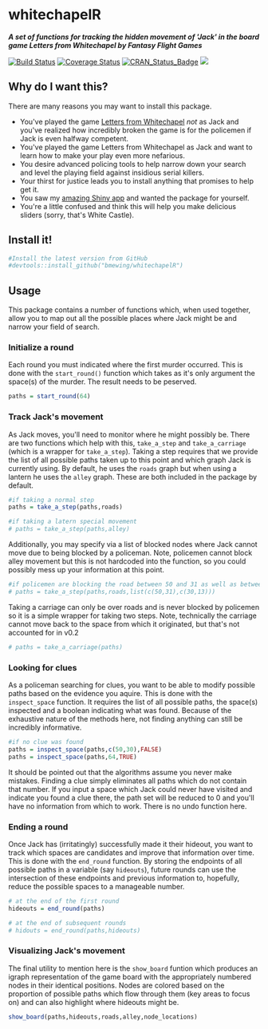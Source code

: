 # whitechapelR

***A set of functions for tracking the hidden movement of 'Jack' in the board game Letters from Whitechapel by Fantasy Flight Games***

[![Build Status](https://travis-ci.org/bmewing/whitechapelR.svg?branch=master)](https://travis-ci.org/bmewing/whitechapelR) [![Coverage Status](https://img.shields.io/codecov/c/github/bmewing/whitechapelR/master.svg)](https://codecov.io/github/bmewing/whitechapelR?branch=master) [![CRAN\_Status\_Badge](http://www.r-pkg.org/badges/version/whitechapelR)](https://CRAN.R-project.org/package=whitechapelR) ![](http://cranlogs.r-pkg.org/badges/whitechapelR)

## Why do I want this?

There are many reasons you may want to install this package.

 * You've played the game [Letters from Whitechapel](https://boardgamegeek.com/boardgame/59959/letters-whitechapel) *not* as Jack and you've realized how incredibly broken the game is for the policemen if Jack is even halfway competent. 
 * You've played the game Letters from Whitechapel as Jack and want to learn how to make your play even more nefarious.
 * You desire advanced policing tools to help narrow down your search and level the playing field against insidious serial killers. 
 * Your thirst for justice leads you to install anything that promises to help get it.
 * You saw my [amazing Shiny app](https://markewing.shinyapps.io/whitechapel/) and wanted the package for yourself.
 * You're a little confused and think this will help you make delicious sliders (sorry, that's White Castle).

## Install it!

```r   
#Install the latest version from GitHub
#devtools::install_github("bmewing/whitechapelR")
```

## Usage

This package contains a number of functions which, when used together, allow you to map out all the possible places where Jack might be and narrow your field of search.

### Initialize a round

Each round you must indicated where the first murder occurred. This is done with the `start_round()` function which takes as it's only argument the space(s) of the murder. The result needs to be peserved.

```r
paths = start_round(64)
```

### Track Jack's movement

As Jack moves, you'll need to monitor where he might possibly be. There are two functions which help with this, `take_a_step` and `take_a_carriage` (which is a wrapper for `take_a_step`). Taking a step requires that we provide the list of all possible paths taken up to this point and which graph Jack is currently using. By default, he uses the `roads` graph but when using a lantern he uses the `alley` graph. These are both included in the package by default.

```r
#if taking a normal step
paths = take_a_step(paths,roads)

#if taking a latern special movement
# paths = take_a_step(paths,alley)
```

Additionally, you may specify via a list of blocked nodes where Jack cannot move due to being blocked by a policeman. Note, policemen cannot block alley movement but this is not hardcoded into the function, so you could possibly mess up your information at this point.

```r
#if policemen are blocking the road between 50 and 31 as well as between 30 and 13
# paths = take_a_step(paths,roads,list(c(50,31),c(30,13)))
```

Taking a carriage can only be over roads and is never blocked by policemen so it is a simple wrapper for taking two steps. Note, technically the carriage cannot move back to the space from which it originated, but that's not accounted for in v0.2

```r
# paths = take_a_carriage(paths)
```

### Looking for clues

As a policeman searching for clues, you want to be able to modify possible paths based on the evidence you aquire. This is done with the `inspect_space` function. It requires the list of all possible paths, the space(s) inspected and a boolean indicating what was found. Because of the exhaustive nature of the methods here, not finding anything can still be incredibly informative. 

```r
#if no clue was found
paths = inspect_space(paths,c(50,30),FALSE)
paths = inspect_space(paths,64,TRUE)
```

It should be pointed out that the algorithms assume you never make mistakes. Finding a clue simply eliminates all paths which do not contain that number. If you input a space which Jack could never have visited and indicate you found a clue there, the path set will be reduced to 0 and you'll have no information from which to work. There is no undo function here.

### Ending a round

Once Jack has (irritatingly) successfully made it their hideout, you want to track which spaces are candidates and improve that information over time.  This is done with the `end_round` function. By storing the endpoints of all possible paths in a variable (say `hideouts`), future rounds can use the intersection of these endpoints and previous information to, hopefully, reduce the possible spaces to a manageable number.

```r
# at the end of the first round
hideouts = end_round(paths)

# at the end of subsequent rounds
# hidouts = end_round(paths,hideouts)
```

### Visualizing Jack's movement

The final utility to mention here is the `show_board` funtion which produces an igraph representation of the game board with the appropriately numbered nodes in their identical positions. Nodes are colored based on the proportion of possible paths which flow through them (key areas to focus on) and can also highlight where hideouts might be.

```r
show_board(paths,hideouts,roads,alley,node_locations)
```
